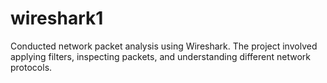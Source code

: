 # wireshark1
Conducted network packet analysis using Wireshark. The project involved applying filters, inspecting packets, and understanding different network protocols.
